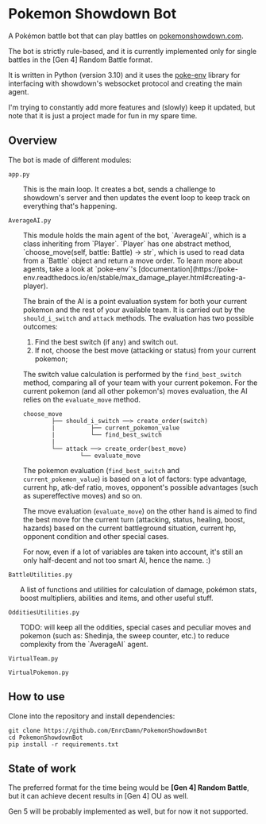 # Pokemon Showdown Bot
A Pokémon battle bot that can play battles on [pokemonshowdown.com](https://pokemonshowdown.com/).

The bot is strictly rule-based, and it is currently implemented only for single battles in the [Gen 4] Random Battle format. 

It is written in Python (version 3.10) and it uses the [poke-env](https://github.com/hsahovic/poke-env) library for interfacing with showdown's websocket protocol and creating the main agent.

I'm trying to constantly add more features and (slowly) keep it updated, but note that it is just a project made for fun in my spare time. 

## Overview

The bot is made of different modules:

`app.py`
<div style="padding-left: 30px;">
This is the main loop. It creates a bot, sends a challenge to showdown's server and then updates the event loop to keep track on everything that's happening.
</div>

`AverageAI.py`
<div style="padding-left: 30px;">
This module holds the main agent of the bot, `AverageAI`, which is a class inheriting from `Player`. `Player` has one abstract method, `choose_move(self, battle: Battle) -> str`, which is used to read data from a `Battle` object and return a move order. To learn more about agents, take a look at `poke-env`'s [documentation](https://poke-env.readthedocs.io/en/stable/max_damage_player.html#creating-a-player).

The brain of the AI is a point evaluation system for both your current pokemon and the rest of your available team. It is carried out by the `should_i_switch` and `attack` methods. The evaluation has two possible outcomes:

1) Find the best switch (if any) and switch out.
2) If not, choose the best move (attacking or status) from your current pokemon;

The switch value calculation is performed by the `find_best_switch` method, comparing all of your team with your current pokemon.
For the current pokemon (and all other pokemon's) moves evaluation, the AI relies on the `evaluate_move` method.

```
choose_move
        ├── should_i_switch ──> create_order(switch)
        |          ├── current_pokemon_value
        |          └── find_best_switch
        |
        └── attack ──> create_order(best_move)
                └── evaluate_move
```

The pokemon evaluation (`find_best_switch` and `current_pokemon_value`) is based on a lot of factors: type advantage, current hp, atk-def ratio, moves, opponent's possible advantages (such as supereffective moves) and so on.

The move evaluation (`evaluate_move`) on the other hand is aimed to find the best move for the current turn (attacking, status, healing, boost, hazards) based on the current battleground situation, current hp, opponent condition and other special cases.

For now, even if a lot of variables are taken into account, it's still an only half-decent and not too smart AI, hence the name. :)
</div>


`BattleUtilities.py`
<ul>
A list of functions and utilities for calculation of damage, pokémon stats, boost multipliers, abilities and items, and other useful stuff.
</ul>

`OdditiesUtilities.py`
<ul>
TODO: will keep all the oddities, special cases and peculiar moves and pokemon (such as: Shedinja, the sweep counter, etc.) to reduce complexity from the `AverageAI` agent.
</ul>

`VirtualTeam.py`
<ul>
</ul>

`VirtualPokemon.py`
<ul>
</ul>

## How to use
Clone into the repository and install dependencies:
```
git clone https://github.com/EnrcDamn/PokemonShowdownBot
cd PokemonShowdownBot
pip install -r requirements.txt
```



## State of work
The preferred format for the time being would be **[Gen 4] Random Battle**, but it can achieve decent results in [Gen 4] OU as well.

Gen 5 will be probably implemented as well, but for now it not supported.